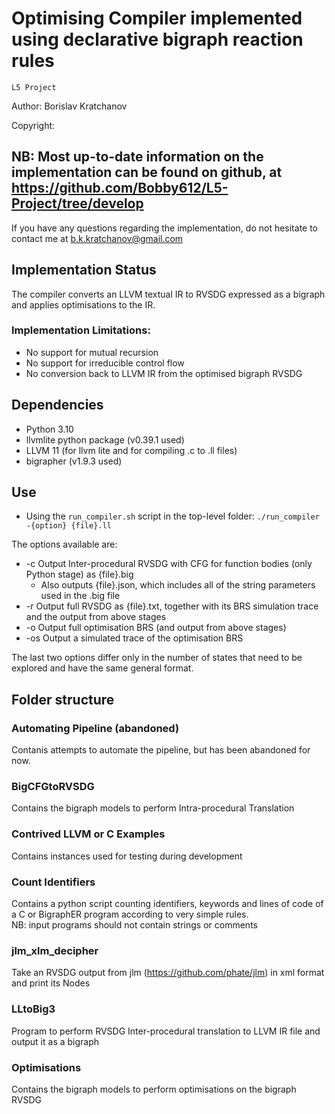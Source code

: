 # Optimising Compiler implemented using declarative bigraph reaction rules
`L5 Project`

Author: Borislav Kratchanov

Copyright: 

## NB: Most up-to-date information on the implementation can be found on github, at https://github.com/Bobby612/L5-Project/tree/develop
If you have any questions regarding the implementation, do not hesitate to contact me at b.k.kratchanov@gmail.com 

## Implementation Status
The compiler converts an LLVM textual IR to RVSDG expressed as a bigraph and applies optimisations to the IR.

### Implementation Limitations:
* No support for mutual recursion
* No support for irreducible control flow
* No conversion back to LLVM IR from the optimised bigraph RVSDG


## Dependencies
* Python 3.10
* llvmlite python package (v0.39.1 used)
* LLVM 11 (for llvm lite and for compiling .c to .ll files)
* bigrapher (v1.9.3 used)

## Use
* Using the `run_compiler.sh` script in the top-level folder:
`./run_compiler -{option} {file}.ll`

The options available are:
* -c    Output Inter-procedural RVSDG with CFG for function bodies (only Python stage) as {file}.big
    * Also outputs {file}.json, which includes all of the string parameters used in the .big file
* -r    Output full RVSDG as {file}.txt, together with its BRS simulation trace and the output from above stages
* -o    Output full optimisation BRS (and output from above stages)
* -os   Output a simulated trace of the optimisation BRS

The last two options differ only in the number of states that need to be explored and have the same general format.

## Folder structure

### Automating Pipeline (abandoned)
Contanis attempts to automate the pipeline, but has been abandoned for now.

### BigCFGtoRVSDG
Contains the bigraph models to perform Intra-procedural Translation

### Contrived LLVM or C Examples
Contains instances used for testing during development

### Count Identifiers
Contains a python script counting identifiers, keywords and lines of code of a C or BigraphER program according to very simple rules.    
NB: input programs should not contain strings or comments

### jlm_xlm_decipher
Take an RVSDG output from jlm (https://github.com/phate/jlm) in xml format and print its Nodes

### LLtoBig3
Program to perform RVSDG Inter-procedural translation to LLVM IR file and output it as a bigraph

### Optimisations
Contains the bigraph models to perform optimisations on the bigraph RVSDG



